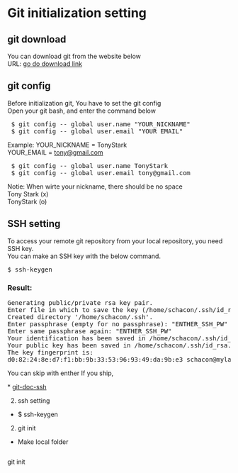 # Git initialization setting


## git download
You can download git from the website below  
URL: <a href="https://google.com" target="_blank">go do download link</a>  
 

## git config
Before initialization git, You have to set the git config  
Open your git bash, and enter the command below  
<pre>
 $ git config -- global user.name "YOUR_NICKNAME"  
 $ git config -- global user.email "YOUR_EMAIL" 
</pre>

Example:
YOUR_NICKNAME = TonyStark  
YOUR_EMAIL    = tony@gmail.com  
<pre>
 $ git config -- global user.name TonyStark  
 $ git config -- global user.email tony@gmail.com  
</pre>

Notie: When wirte your nickname, there should be no space  
Tony Stark (x)  
TonyStark  (o)  


## SSH setting
To access your remote git repository from your local repository, you need SSH key.  
You can make an SSH key with the below command.  
<pre>
$ ssh-keygen
</pre>
### Result:
<pre>
Generating public/private rsa key pair.
Enter file in which to save the key (/home/schacon/.ssh/id_rsa): "ENTER_NEW_SSH_DIR"
Created directory '/home/schacon/.ssh'.
Enter passphrase (empty for no passphrase): "ENTHER_SSH_PW"
Enter same passphrase again: "ENTHER_SSH_PW"
Your identification has been saved in /home/schacon/.ssh/id_rsa.
Your public key has been saved in /home/schacon/.ssh/id_rsa.pub.
The key fingerprint is:
d0:82:24:8e:d7:f1:bb:9b:33:53:96:93:49:da:9b:e3 schacon@mylaptop.local
</pre>
You can skip with enther
If you ship, 


\* [git-doc-ssh](<https://git-scm.com/book/en/v2/Git-on-the-Server-Generating-Your-SSH-Public-Key>)


2. ssh setting
- $ ssh-keygen

2. git init
- Make local folder 
<pre>
</pre>

git init
